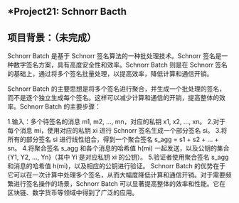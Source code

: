  ## *Project21: Schnorr Bacth
 ## 项目背景：（未完成）
 Schnorr Batch 是基于 Schnorr 签名算法的一种批处理技术。Schnorr 签名是一种数字签名方案，具有高度安全性和效率。Schnorr Batch 则是在 Schnorr 签名的基础上，通过将多个签名批量处理，以提高效率，降低计算和通信开销。

Schnorr Batch 的主要思想是将多个签名进行聚合，并生成一个批处理的签名，而不是逐个独立生成每个签名。这样可以减少计算和通信的开销，提高整体的效率。Schnorr Batch 的主要步骤：

1.输入：多个待签名的消息 m1, m2, ..., mn，对应的私钥 x1, x2, ..., xn。
2.对于每个消息 mi，使用对应的私钥 xi 进行 Schnorr 签名生成一个部分签名 si。
3.将所有的部分签名 si 进行线性组合，得到一个聚合签名 s_agg = s1 + s2 + ... + sn。
4.将聚合签名 s_agg 和各个消息的哈希值 h(mi) 一起发送，以及公钥的集合 {Y1, Y2, ..., Yn}（其中 Yi 是对应私钥 xi 的公钥）。
5.验证者使用聚合签名 s_agg 和消息的哈希值 h(mi)，以及相应的公钥进行验证。
Schnorr Batch 的优势在于它可以在一次计算中处理多个签名，从而大幅度降低计算和通信开销。对于需要频繁进行签名操作的场景，Schnorr Batch 可以显著提高整体的效率和性能。它在区块链、数字货币等领域中得到了广泛的应用。
